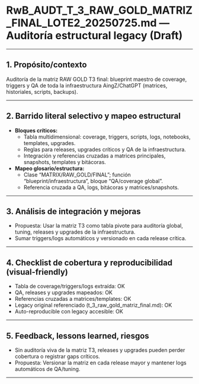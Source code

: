 # RwB_AUDT_T_3_RAW_GOLD_MATRIZ_FINAL_LOTE2_20250725.md — Auditoría estructural legacy (Draft)

---

## 1. Propósito/contexto
Auditoría de la matriz RAW GOLD T3 final: blueprint maestro de coverage, triggers y QA de toda la infraestructura AingZ/ChatGPT (matrices, historiales, scripts, backups).

---

## 2. Barrido literal selectivo y mapeo estructural
- **Bloques críticos:**
  - Tabla multidimensional: coverage, triggers, scripts, logs, notebooks, templates, upgrades.
  - Reglas para releases, upgrades críticos y QA de la infraestructura.
  - Integración y referencias cruzadas a matrices principales, snapshots, templates y bitácoras.
- **Mapeo glosario/estructura:**
  - Clase “MATRIX/RAW_GOLD/FINAL”; función “blueprint/infraestructura”, bloque “QA/coverage global”.
  - Referencia cruzada a QA, logs, bitácoras y matrices/snapshots.

---

## 3. Análisis de integración y mejoras
- Propuesta: Usar la matriz T3 como tabla pivote para auditoría global, tuning, releases y upgrades de la infraestructura.
- Sumar triggers/logs automáticos y versionado en cada release crítica.

---

## 4. Checklist de cobertura y reproducibilidad (visual-friendly)
- Tabla de coverage/triggers/logs extraída: OK
- QA, releases y upgrades mapeados: OK
- Referencias cruzadas a matrices/templates: OK
- Legacy original referenciado (t_3_raw_gold_matriz_final.md): OK
- Auto-reproducible con legacy accesible: OK

---

## 5. Feedback, lessons learned, riesgos
- Sin auditoría viva de la matriz T3, releases y upgrades pueden perder cobertura o registrar gaps críticos.
- Propuesta: Versionar la matriz en cada release mayor y mantener logs automáticos de QA/tuning.

---

